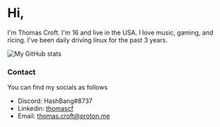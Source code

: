 # Hi,

I'm Thomas Croft. I'm 16 and live in the USA. I love music, gaming, and ricing. I've been daily driving linux for the past 3 years. 

![My GitHub stats](https://github-readme-stats.vercel.app/api?username=anuraghazra&show_icons=true&theme=radical)

### Contact
You can find my socials as follows
- Discord: HashBang#8737
- Linkedin: [thomascf](https://linkedin.com/in/thomascf/)
- Email: [thomas.croft@proton.me](mailto://thomas.croft@pm.me) 

